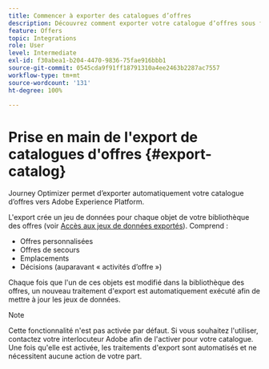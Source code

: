 ```yaml
---
title: Commencer à exporter des catalogues d’offres
description: Découvrez comment exporter votre catalogue dʼoffres sous forme de jeu de données
feature: Offers
topic: Integrations
role: User
level: Intermediate
exl-id: f30abea1-b204-4470-9836-75fae916bbb1
source-git-commit: 0545cda9f91ff18791310a4ee2463b2287ac7557
workflow-type: tm+mt
source-wordcount: '131'
ht-degree: 100%

---
```


# Prise en main de l&#39;export de catalogues d&#39;offres {#export-catalog}

Journey Optimizer permet d’exporter automatiquement votre catalogue d’offres vers Adobe Experience Platform.

L&#39;export crée un jeu de données pour chaque objet de votre bibliothèque des offres (voir [Accès aux jeux de données exportés](../export-catalog/access-dataset.md)). Comprend :

* Offres personnalisées
* Offres de secours
* Emplacements
* Décisions (auparavant « activités d’offre »)

Chaque fois que l&#39;un de ces objets est modifié dans la bibliothèque des offres, un nouveau traitement d&#39;export est automatiquement exécuté afin de mettre à jour les jeux de données.

>[!NOTE]
>
>Cette fonctionnalité n&#39;est pas activée par défaut. Si vous souhaitez l&#39;utiliser, contactez votre interlocuteur Adobe afin de l&#39;activer pour votre catalogue. Une fois qu&#39;elle est activée, les traitements d&#39;export sont automatisés et ne nécessitent aucune action de votre part.
